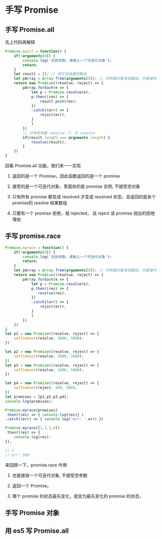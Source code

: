 # 手写 Promise

## 手写 Promise.all

先上代码再解释    

```js
Promise.myall = function() {
    if(!arguments[0]) {
        console.log('无效参数，请输入一个可迭代对象');
        return;
    }
    let result = []; // 用于存结果的数组
    let pArray = Array.from(arguments[0]); // 将参数对象变成数组，方便操作
    return new Promise((resolve, reject) => {
        pArray.forEach(e => {
            let p = Promise.resolve(e);
            p.then((res) => {
                result.push(res);
            })
            .catch((err) => {
                reject(err);
            }
            )
        })
        // 只有所有都 resolve 了，才 resolve
        if(result.length === arguments.length) {
            resolve(result);
        }
    })
}
```

回看 Promise.all 功能，我们来一一实现    

1. 返回的是一个 Promise，因此函数返回的是一个 promise    

2. 接受的是一个可迭代对象，里面存的是 promise 实例, 不接受空对象     

3. 只有所有 promise 都变成 resolved 才变成 resolved 状态，且返回的是各个promise的 resolve 结果数组    

4. 只要有一个 promise 拒绝，就 rejected， 且 reject 该 promise 抛出的拒绝理由


## 手写 promise.race

```js
Promise.myrace = function() {
    if(!arguments[0]) {
        console.log('无效参数，请输入一个可迭代对象');
        return;
    }
    let pArray = Array.from(arguments[0]); // 将参数对象变成数组，方便操作
    return new Promise((resolve, reject) => {
        pArray.forEach(e => {
            let p = Promise.resolve(e);
            p.then((res) => {
               resolve(res);
            })
            .catch((err) => {
                reject(err);
            }
            )
        })
    })
}
let p1 = new Promise((resolve, reject) => {
    setTimeout(resolve, 3000, 3000);
})

let p2 = new Promise((resolve, reject) => {
    setTimeout(resolve, 2000, 2000);
})
let p3 = new Promise((resolve, reject) => {
    setTimeout(resolve, 1000, 1000);
})

let p4 = new Promise((resolve, reject) => {
    setTimeout(reject, 500, 500);
})
let promises = [p1,p2,p3,p4];    
console.log(promises);

Promise.myrace(promises)
.then((res) => { console.log(res)} )
.catch((err) => { console.log('err: ',err) })

Promise.myrace([1,2,3,4])
.then((res) => {
    console.log(res);
});

// 1
// err: 500
```

来回顾一下，promise.race 作用    

1. 也是接收一个可迭代对象, 不接受空参数    

2. 返回一个 Promise。    

3. 哪个 promise 的状态最先变化，就变为最先变化的 promise 的状态，    

## 手写 Promise 对象

## 用 es5 写 Promise.all